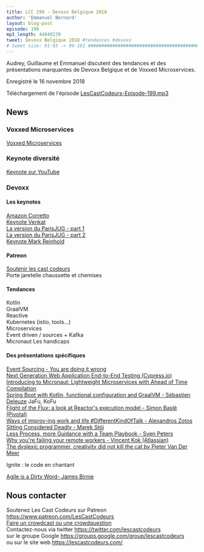 ```yaml
---
title: LCC 199 - Devoxx Belgique 2018
author: 'Emmanuel Bernard'
layout: blog-post
episode: 199
mp3_length: 44849239
tweet: Devoxx Belgique 2018 #tendances #devoxx
# tweet size: 91-93 -> 99-101 #######################################################################
---
```

Audrey, Guillaume et Emmanuel discutent des tendances et des présentations marquantes de Devoxx Belgique et de Voxxed Microservices.

Enregistré le 16 novembre 2018

Téléchargement de l'épisode [LesCastCodeurs-Episode-199.mp3](https://traffic.libsyn.com/lescastcodeurs/LesCastCodeurs-Episode-199.mp3)

## News

### Voxxed Microservices

[Voxxed Microservices](http://voxxeddays.com/microservices/)  

### Keynote diversité

[Keynote sur YouTube](https://www.youtube.com/watch?v=znX4pFJdiYg)  

### Devoxx

#### Les keynotes

[Amazon Corretto](https://aws.amazon.com/corretto/)  
[Keynote Venkat](https://www.youtube.com/watch?v=tsLkFeMMLuM)  
[La version du ParisJUG - part 1](https://www.youtube.com/watch?v=b1G_fvWyTxY)  
[La version du ParisJUG - part 2](https://www.youtube.com/watch?v=Svhu2f25Txs)  
[Keynote Mark Reinhold](https://www.youtube.com/watch?v=wHoRBvt3U6o)  

#### Patreon

[Soutenir les cast codeurs](https://patreon.com/LesCastCodeurs)  
Porte jaretelle chaussette et chemises

#### Tendances

Kotlin  
GraalVM  
Reactive  
Kubernetes (istio, tools…)  
Microservices  
Event driven / sources + Kafka  
Micronaut
Les handicaps

#### Des présentations spécifiques

[Event Sourcing - You are doing it wrong](https://www.youtube.com/watch?v=GzrZworHpIk)  
[Next Generation Web Application End-to-End Testing (Cypress.io)](https://www.youtube.com/watch?v=CkGQ0fFH3yE)  
[Introducing to Micronaut: Lightweight Microservices with Ahead of Time Compilation](https://www.youtube.com/watch?v=P1qp_l5EFic)  
[Spring Boot with Kotlin, functional configuration and GraalVM - Sébastien Deleuze](https://www.youtube.com/watch?v=oN3QOsZ1KAw) JaFu, KoFu  
[Flight of the Flux: a look at Reactor's execution model - Simon Baslé (Pivotal)](https://www.youtube.com/watch?v=MkdwriQAllk)  
[Ways of improv-ing work and life #DifferentKindOfTalk - Alexandros Zotos](https://www.youtube.com/watch?v=WPTB0xC2wZQ)  
[Sitting Considered Deadly - Marek Stój](https://www.youtube.com/watch?v=GaxM5nlPnQU)  
[Less Process, more Guidance with a Team Playbook - Sven Peters](https://www.youtube.com/watch?v=DonWQh-JxHk)  
[Why you're failing your remote workers - Vincent Kok (Atlassian)](https://www.youtube.com/watch?v=YS62e9IokTY)  
[The dyslexic programmer, creativity did not kill the cat by Pieter Van Der Meer](https://www.youtube.com/watch?v=K1tH6W8qylc)  

Ignite : le code en chantant

[Agile is a Dirty Word- James Birnie](https://www.youtube.com/watch?v=2vUgi8OGw5E)  

## Nous contacter

Soutenez Les Cast Codeurs sur Patreon <https://www.patreon.com/LesCastCodeurs>  
[Faire un crowdcast ou une crowdquestion](https://lescastcodeurs.com/crowdcasting/)  
Contactez-nous via twitter <https://twitter.com/lescastcodeurs>  
sur le groupe Google <https://groups.google.com/group/lescastcodeurs>  
ou sur le site web <https://lescastcodeurs.com/>
